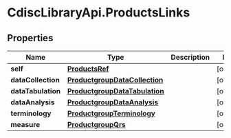 # CdiscLibraryApi.ProductsLinks

## Properties

Name | Type | Description | Notes
------------ | ------------- | ------------- | -------------
**self** | [**ProductsRef**](ProductsRef.md) |  | [optional] 
**dataCollection** | [**ProductgroupDataCollection**](ProductgroupDataCollection.md) |  | [optional] 
**dataTabulation** | [**ProductgroupDataTabulation**](ProductgroupDataTabulation.md) |  | [optional] 
**dataAnalysis** | [**ProductgroupDataAnalysis**](ProductgroupDataAnalysis.md) |  | [optional] 
**terminology** | [**ProductgroupTerminology**](ProductgroupTerminology.md) |  | [optional] 
**measure** | [**ProductgroupQrs**](ProductgroupQrs.md) |  | [optional] 


